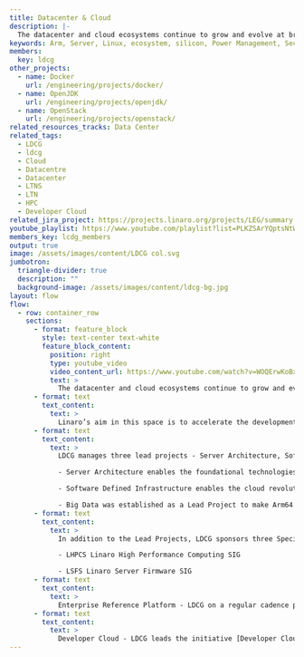```yaml
---
title: Datacenter & Cloud
description: |-
  The datacenter and cloud ecosystems continue to grow and evolve at breakneck speed, with new technologies being introduced at a high rate. On the software front, open source is the dominant driving force, due to the open and collaborative engineering.
keywords: Arm, Server, Linux, ecosystem, silicon, Power Management, Security, Big Data, Software Defined Infrastructure, Datacenter, Cloud
members:
  key: ldcg
other_projects:
  - name: Docker
    url: /engineering/projects/docker/
  - name: OpenJDK
    url: /engineering/projects/openjdk/
  - name: OpenStack
    url: /engineering/projects/openstack/
related_resources_tracks: Data Center
related_tags:
  - LDCG
  - ldcg
  - Cloud
  - Datacentre
  - Datacenter
  - LTNS
  - LTN
  - HPC
  - Developer Cloud
related_jira_project: https://projects.linaro.org/projects/LEG/summary
youtube_playlist: https://www.youtube.com/playlist?list=PLKZSArYQptsNtWUBuB2DcSEADXqJm6r12
members_key: lcdg_members
output: true
image: /assets/images/content/LDCG col.svg
jumbotron:
  triangle-divider: true
  description: ""
  background-image: /assets/images/content/ldcg-bg.jpg
layout: flow
flow:
  - row: container_row
    sections:
      - format: feature_block
        style: text-center text-white
        feature_block_content:
          position: right
          type: youtube_video
          video_content_url: https://www.youtube.com/watch?v=WOQErwKoBxc
          text: >
            The datacenter and cloud ecosystems continue to grow and evolve at breakneck speed, with new technologies being introduced at a high rate. On the software front, open source is the dominant driving force, due to the open and collaborative engineering. Core technologies in the datacenter and cloud, such as containers or hadoop did not exist until relatively recently. With the introduction of ARM64, the datacenter and cloud ecosystem now have highly competitive options for their workloads. Not only competing with alternative architectures, due to a broad adoption by SoC vendors with ARM64, multiple options of SoC’s are offered, providing the ecosystem with choice.
      - format: text
        text_content:
          text: >
            Linaro’s aim in this space is to accelerate the development of foundational open source software for Arm Servers through collaboration. This is achieved through the Linaro Datacenter & Cloud Group (LDCG), which leverages and extends Linaro’s existing shared engineering, legal and open source collaboration structures. This joint collaboration focuses on identifying and addressing gaps/optimizations in the Arm Linux server software ecosystem, enabling SoC support upstream to meet LDCG requirements, agreeing LDCG requirements for SoC software standardization and upstreaming all relevant output.
      - format: text
        text_content:
          text: >
            LDCG manages three lead projects - Server Architecture, Software Defined Infrastructure (SDI) and Big Data.

            - Server Architecture enables the foundational technologies for the Arm Server platform, from firmware, server board management, the Linux kernel and other key open source architecture components.

            - Software Defined Infrastructure enables the cloud revolution, and is the fundamental building block for the next generation of the datacenter.

            - Big Data was established as a Lead Project to make Arm64 a first class citizen in the Hadoop and Spark community, as well as a supported architecture for scale-out analytics."
      - format: text
        text_content:
          text: >
            In addition to the Lead Projects, LDCG sponsors three Special Interest Groups (SIG). SIG’s allow for focused engineering effort on specific areas important to the members. Members of LDCG can automatically join any or all of the SIG’s. In addition, non LDCG companies and organisations can choose to join any of the SIG’s.

            - LHPCS Linaro High Performance Computing SIG

            - LSFS Linaro Server Firmware SIG
      - format: text
        text_content:
          text: >
            Enterprise Reference Platform - LDCG on a regular cadence provides a Enterprise Reference Platform (ERP). The goal of the ERP is to provide a fully tested, end to end, documented, open source implementation for ARM based Enterprise servers. The Reference Platform includes kernel, a community supported userspace and additional relevant open source projects, and is validated against existing firmware releases. The ERP is built and tested on Linaro Enterprise Group members hardware and the Linaro Developer Cloud. It is intended to be a reference example for use as a foundation for members and partners for their products based on open source technologies. The members and partners to include distribution, hyperscaler or OEM/ODM vendors, can leverage the reference for ARM in the datacenter and cloud.
      - format: text
        text_content:
          text: >
            Developer Cloud - LDCG leads the initiative [Developer Cloud](https://linaro.cloud). The Arm architecture Developer Cloud allows members, their partners and the open source communities to implement, port and test server, cloud and IoT applications without substantial upfront hardware investment. Developers have access to popular development environments, such as Debian, CentOS, Ubuntu and RHEL. The Developer Cloud (based on OpenStack) employs Arm server platforms from Linaro members.
---
```

